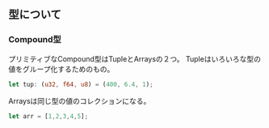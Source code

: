## 型について
### Compound型
プリミティブなCompound型はTupleとArraysの２つ。
Tupleはいろいろな型の値をグループ化するためのもの。
```rust
let tup: (u32, f64, u8) = (400, 6.4, 1);
```

Arraysは同じ型の値のコレクションになる。
```rust
let arr = [1,2,3,4,5];
```
